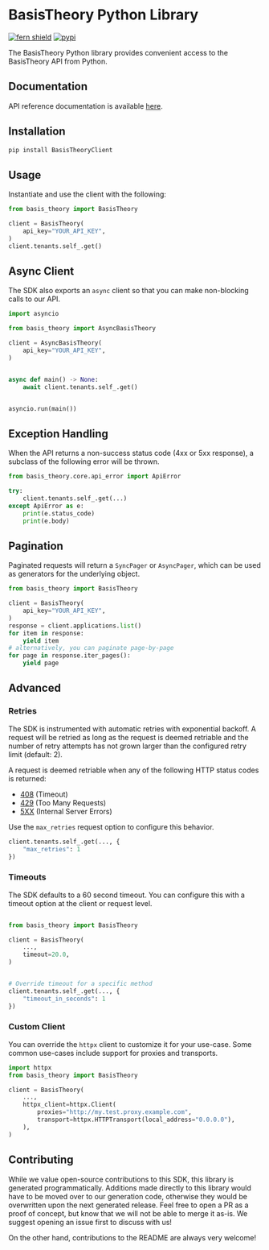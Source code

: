 # BasisTheory Python Library

[![fern shield](https://img.shields.io/badge/%F0%9F%8C%BF-SDK%20generated%20by%20Fern-brightgreen)](https://github.com/fern-api/fern)
[![pypi](https://img.shields.io/pypi/v/BasisTheoryClient)](https://pypi.python.org/pypi/BasisTheoryClient)

The BasisTheory Python library provides convenient access to the BasisTheory API from Python.

## Documentation

API reference documentation is available [here](https://api.basistheory.com).

## Installation

```sh
pip install BasisTheoryClient
```

## Usage

Instantiate and use the client with the following:

```python
from basis_theory import BasisTheory

client = BasisTheory(
    api_key="YOUR_API_KEY",
)
client.tenants.self_.get()
```

## Async Client

The SDK also exports an `async` client so that you can make non-blocking calls to our API.

```python
import asyncio

from basis_theory import AsyncBasisTheory

client = AsyncBasisTheory(
    api_key="YOUR_API_KEY",
)


async def main() -> None:
    await client.tenants.self_.get()


asyncio.run(main())
```

## Exception Handling

When the API returns a non-success status code (4xx or 5xx response), a subclass of the following error
will be thrown.

```python
from basis_theory.core.api_error import ApiError

try:
    client.tenants.self_.get(...)
except ApiError as e:
    print(e.status_code)
    print(e.body)
```

## Pagination

Paginated requests will return a `SyncPager` or `AsyncPager`, which can be used as generators for the underlying object.

```python
from basis_theory import BasisTheory

client = BasisTheory(
    api_key="YOUR_API_KEY",
)
response = client.applications.list()
for item in response:
    yield item
# alternatively, you can paginate page-by-page
for page in response.iter_pages():
    yield page
```

## Advanced

### Retries

The SDK is instrumented with automatic retries with exponential backoff. A request will be retried as long
as the request is deemed retriable and the number of retry attempts has not grown larger than the configured
retry limit (default: 2).

A request is deemed retriable when any of the following HTTP status codes is returned:

- [408](https://developer.mozilla.org/en-US/docs/Web/HTTP/Status/408) (Timeout)
- [429](https://developer.mozilla.org/en-US/docs/Web/HTTP/Status/429) (Too Many Requests)
- [5XX](https://developer.mozilla.org/en-US/docs/Web/HTTP/Status/500) (Internal Server Errors)

Use the `max_retries` request option to configure this behavior.

```python
client.tenants.self_.get(..., {
    "max_retries": 1
})
```

### Timeouts

The SDK defaults to a 60 second timeout. You can configure this with a timeout option at the client or request level.

```python

from basis_theory import BasisTheory

client = BasisTheory(
    ...,
    timeout=20.0,
)


# Override timeout for a specific method
client.tenants.self_.get(..., {
    "timeout_in_seconds": 1
})
```

### Custom Client

You can override the `httpx` client to customize it for your use-case. Some common use-cases include support for proxies
and transports.
```python
import httpx
from basis_theory import BasisTheory

client = BasisTheory(
    ...,
    httpx_client=httpx.Client(
        proxies="http://my.test.proxy.example.com",
        transport=httpx.HTTPTransport(local_address="0.0.0.0"),
    ),
)
```

## Contributing

While we value open-source contributions to this SDK, this library is generated programmatically.
Additions made directly to this library would have to be moved over to our generation code,
otherwise they would be overwritten upon the next generated release. Feel free to open a PR as
a proof of concept, but know that we will not be able to merge it as-is. We suggest opening
an issue first to discuss with us!

On the other hand, contributions to the README are always very welcome!
